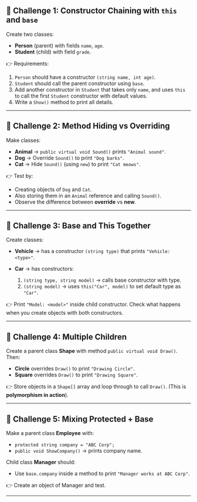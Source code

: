 ## 🔹 Challenge 1: Constructor Chaining with `this` and `base`

Create two classes:

* **Person** (parent) with fields `name`, `age`.
* **Student** (child) with field `grade`.

👉 Requirements:

1. `Person` should have a constructor `(string name, int age)`.
2. `Student` should call the parent constructor using `base`.
3. Add another constructor in `Student` that takes only `name`, and uses `this` to call the first `Student` constructor with default values.
4. Write a `Show()` method to print all details.

---

## 🔹 Challenge 2: Method Hiding vs Overriding

Make classes:

* **Animal** → `public virtual void Sound()` prints `"Animal sound"`.
* **Dog** → Override `Sound()` to print `"Dog barks"`.
* **Cat** → Hide `Sound()` (using `new`) to print `"Cat meows"`.

👉 Test by:

* Creating objects of `Dog` and `Cat`.
* Also storing them in an `Animal` reference and calling `Sound()`.
* Observe the difference between **override** vs **new**.

---

## 🔹 Challenge 3: Base and This Together

Create classes:

* **Vehicle** → has a constructor `(string type)` that prints `"Vehicle: <type>"`.
* **Car** → has constructors:

  1. `(string type, string model)` → calls base constructor with type.
  2. `(string model)` → uses `this("Car", model)` to set default type as `"Car"`.

👉 Print `"Model: <model>"` inside child constructor.
Check what happens when you create objects with both constructors.

---

## 🔹 Challenge 4: Multiple Children

Create a parent class **Shape** with method `public virtual void Draw()`.
Then:

* **Circle** overrides `Draw()` to print `"Drawing Circle"`.
* **Square** overrides `Draw()` to print `"Drawing Square"`.

👉 Store objects in a `Shape[]` array and loop through to call `Draw()`.
(This is **polymorphism in action**).

---

## 🔹 Challenge 5: Mixing Protected + Base

Make a parent class **Employee** with:

* `protected string company = "ABC Corp";`
* `public void ShowCompany()` → prints company name.

Child class **Manager** should:

* Use `base.company` inside a method to print `"Manager works at ABC Corp"`.

👉 Create an object of Manager and test.

---

